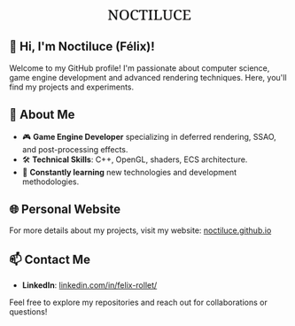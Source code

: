 <p align="center"><img src="https://github.com/Noctiluce/Noctiluce/blob/master/NoctiluceBanniere2.png" alt="Noctiluce" width="30%" /></p>

## 👋 Hi, I'm Noctiluce (Félix)!

Welcome to my GitHub profile! I'm passionate about computer science, game engine development and advanced rendering techniques. Here, you'll find my projects and experiments.

## 🚀 About Me

- 🎮 **Game Engine Developer** specializing in deferred rendering, SSAO, and post-processing effects.
- 🛠️ **Technical Skills**: C++, OpenGL, shaders, ECS architecture.
- 🌱 **Constantly learning** new technologies and development methodologies.

## 🌐 Personal Website

For more details about my projects, visit my website: [noctiluce.github.io](https://noctiluce.github.io/)

## 📫 Contact Me

- **LinkedIn**: [linkedin.com/in/felix-rollet/](https://www.linkedin.com/in/felix-rollet/)

Feel free to explore my repositories and reach out for collaborations or questions!

